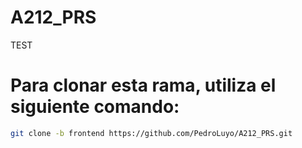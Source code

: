 # A212_PRS
TEST

# Para clonar esta rama, utiliza el siguiente comando:

```bash
git clone -b frontend https://github.com/PedroLuyo/A212_PRS.git


